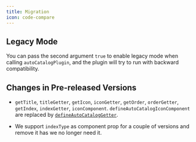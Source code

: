 ```yaml
---
title: Migration
icon: code-compare
---
```


## Legacy Mode

You can pass the second argument `true` to enable legacy mode when calling `autoCatalogPlugin`, and the plugin will try to run with backward compatibility.

## Changes in Pre-released Versions

- `getTitle`, `titleGetter`, `getIcon`, `iconGetter`, `getOrder`, `orderGetter`, `getIndex`, `indexGetter`, `iconComponent`. `defineAutoCatalogIconComponent` are replaced by [`defineAutoCatalogGetter`](./config.md#defineautocataloggetter).

- We support `indexType` as component prop for a couple of versions and remove it has we no longer need it.
